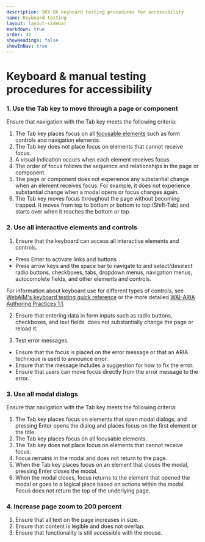 ```yaml
---
description: SKY UX keyboard testing procedures for accessibility
name: Keyboard testing
layout: layout-sidebar
markdown: true
order: 42
showHeadings: false
showInNav: true
---
```


# Keyboard & manual testing procedures for accessibility

### 1. Use the Tab key to move through a page or component

Ensure that navigation with the Tab key meets the following criteria:

1. The Tab key places focus on all [focusable elements](https://allyjs.io/data-tables/focusable.html) such as form controls and navigation elements.
2. The Tab key does not place focus on elements that cannot receive focus.
3. A visual indication occurs when each element receives focus.
4. The order of focus follows the sequence and relationships in the page or component.
5. The page or component does not experience any substantial change when an element receives focus. For example, it does not experience substantial change when a modal opens or focus changes again.
6. The Tab key moves focus throughout the page without becoming trapped. It moves from top to bottom or bottom to top (Shift-Tab) and starts over when it reaches the bottom or top.

### 2. Use all interactive elements and controls

1. Ensure that the keyboard can access all interactive elements and controls.
  - Press Enter to activate links and buttons
  - Press arrow keys and the space bar to navigate to and select/deselect radio buttons, checkboxes, tabs, dropdown menus, navigation menus, autocomplete fields, and other elements and controls.

 For information about keyboard use for different types of controls, see [WebAIM's keyboard testing quick reference](http://webaim.org/techniques/keyboard/#testing) or the more detailed [WAI-ARIA Authoring Practices 1.1](https://www.w3.org/TR/2016/WD-wai-aria-practices-1.1-20160317/).

2. Ensure that entering data in form inputs such as radio buttons, checkboxes, and text fields  does not substantially change the page or reload it.

3. Test error messages.
 - Ensure that the focus is placed on the error message or that an ARIA technique is used to announce error.
 - Ensure that the message includes a suggestion for how to fix the error.
 - Ensure that users can move focus directly from the error message to the error.

### 3. Use all modal dialogs

Ensure that navigation with the Tab key meets the following criteria:

1. The Tab key places focus on elements that open modal dialogs, and pressing Enter opens the dialog and places focus on the first element or the title.
2. The Tab key places focus on all focusable elements.
3. The Tab key does not place focus on elements that cannot receive focus.
4. Focus remains in the modal and does not return to the page.
5. When the Tab key places focus on an element that closes the modal, pressing Enter closes the modal.
6. When the modal closes, focus returns to the element that opened the modal or goes to a logical place based on actions within the modal. Focus does not return the top of the underlying page.

### 4. Increase page zoom to 200 percent

1. Ensure that all text on the page increases in size.
2. Ensure that content is legible and does not overlap.
3. Ensure that functionality is still accessible with the mouse.
